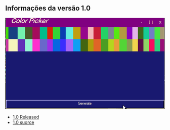 ## Informações da versão 1.0
![imagem](https://raw.githubusercontent.com/HasheDev/simple-color-picker-c-/master/versions/versions%20images/ColorPicker%201.0.png)
- [1.0 Released](https://github.com/HasheDev/simple-color-picker-c-/releases/tag/1.0)
- [1.0 suorce](https://github.com/HasheDev/simple-color-picker-c-/tree/1.0)